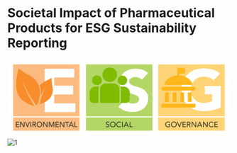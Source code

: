 # Societal Impact of Pharmaceutical Products for ESG Sustainability Reporting

![ESG](https://github.com/woonsupkim/BurdenofCare/blob/main/ESG.png)
![1](https://github.com/woonsupkim/BurdenofCare/PPT/blob/main/1.png)

